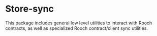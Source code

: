 # Store-sync

This package includes general low level utilities to interact with Rooch contracts, as well as specialized Rooch contract/client sync utilities.
